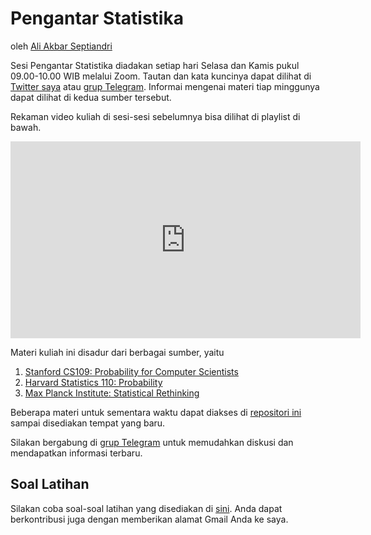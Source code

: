 # Pengantar Statistika

oleh [Ali Akbar Septiandri](https://twitter.com/aliakbars)

Sesi Pengantar Statistika diadakan setiap hari Selasa dan Kamis pukul 09.00-10.00 WIB melalui Zoom. Tautan dan kata kuncinya dapat dilihat di [Twitter saya](https://twitter.com/aliakbars) atau [grup Telegram](https://t.me/pengantarstatistika). Informai mengenai materi tiap minggunya dapat dilihat di kedua sumber tersebut.

Rekaman video kuliah di sesi-sesi sebelumnya bisa dilihat di playlist di bawah.

<iframe width="560" height="315" src="https://www.youtube.com/embed/videoseries?list=PLvLX5-kC2DXaUM8eB8vgBbhjtMCLmI3x2" frameborder="0" allow="accelerometer; autoplay; encrypted-media; gyroscope; picture-in-picture" allowfullscreen></iframe>

Materi kuliah ini disadur dari berbagai sumber, yaitu

1. [Stanford CS109: Probability for Computer Scientists](https://web.stanford.edu/class/archive/cs/cs109/cs109.1178/)
2. [Harvard Statistics 110: Probability](https://projects.iq.harvard.edu/stat110/home)
3. [Max Planck Institute: Statistical Rethinking](https://xcelab.net/rm/statistical-rethinking/)

Beberapa materi untuk sementara waktu dapat diakses di [repositori ini](https://github.com/aliakbars/uai-stats) sampai disediakan tempat yang baru.

Silakan bergabung di [grup Telegram](https://t.me/pengantarstatistika) untuk memudahkan diskusi dan mendapatkan informasi terbaru.

## Soal Latihan

Silakan coba soal-soal latihan yang disediakan di [sini](https://docs.google.com/document/d/19eJuNJJvCIl_ssjAaNLyeflKTqytlTC5frsUzpVL41Q/edit?usp=sharing). Anda dapat berkontribusi juga dengan memberikan alamat Gmail Anda ke saya.
